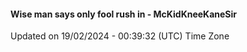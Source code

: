 #### Wise man says only fool rush in - McKidKneeKaneSir
Updated on 19/02/2024 - 00:39:32 (UTC) Time Zone
